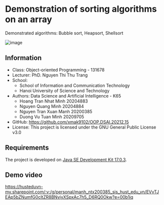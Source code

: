 # Demonstration of sorting algorithms on an array
Demonstrated algorithms: Bubble sort, Heapsort, Shellsort

![image](https://user-images.githubusercontent.com/82358580/179212980-8254fb78-3347-43c3-a500-757b28d0c8ee.png)


## Information
- Class:	Object-oriented Programming - 131678
- Lecturer:	PhD. Nguyen Thi Thu Trang
- School:
  - School of Information and Communication Technology
  - Hanoi University of Science and Technology
- Authors:	Data Science and Artificial Intelligence - K65
  - Hoang Tran Nhat Minh	20204883
  - Nguyen Quang Minh	20204884
  - Nguyen Tran Xuan Manh	20200385
  - Duong Vu Tuan Minh	20209705
- GitHub:	https://github.com/xmak9102/OOP.DSAI.20212.15
- License:	This project is licensed under the GNU General Public License v3.0

## Requirements
The project is developed on [Java SE Development Kit 17.0.3](https://www.oracle.com/java/technologies/javase/jdk17-archive-downloads.html).
## Demo video
https://husteduvn-my.sharepoint.com/:v:/g/personal/manh_ntx200385_sis_hust_edu_vn/EVvTJEAp5bZNumfG0cItZR8BNviyXSpxAc7h5_D6RQ0Okw?e=00b1iq
